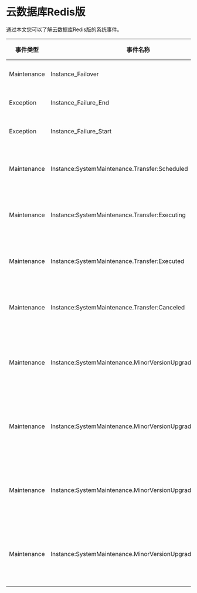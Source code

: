 # 云数据库Redis版

通过本文您可以了解云数据库Redis版的系统事件。

|事件类型|事件名称|事件含义|事件状态|事件等级|
|----|----|----|----|----|
|Maintenance|Instance\_Failover|实例主备切换|Executed|Warn|
|Exception|Instance\_Failure\_End|实例故障结束|Executed|Critical|
|Exception|Instance\_Failure\_Start|实例故障开始|Executing|Critical|
|Maintenance|Instance:SystemMaintenance.Transfer:Scheduled|实例迁移（计划中）|Scheduled|Warn|
|Maintenance|Instance:SystemMaintenance.Transfer:Executing|实例迁移（开始执行）|Executing|Warn|
|Maintenance|Instance:SystemMaintenance.Transfer:Executed|实例迁移（执行完成）|Executed|Warn|
|Maintenance|Instance:SystemMaintenance.Transfer:Canceled|实例迁移（已取消）|Canceled|Warn|
|Maintenance|Instance:SystemMaintenance.MinorVersionUpgrade:Scheduled|实例小版本升级（计划中）|Scheduled|Warn|
|Maintenance|Instance:SystemMaintenance.MinorVersionUpgrade:Executing|实例小版本升级（开始执行）|Executing|Warn|
|Maintenance|Instance:SystemMaintenance.MinorVersionUpgrade:Executed|实例小版本升级（执行完成）|Executed|Warn|
|Maintenance|Instance:SystemMaintenance.MinorVersionUpgrade:Canceled|实例小版本升级（已取消）|Canceled|Warn|

